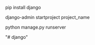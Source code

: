 pip install django

django-admin startproject project_name

python manage.py runserver

"# django" 
